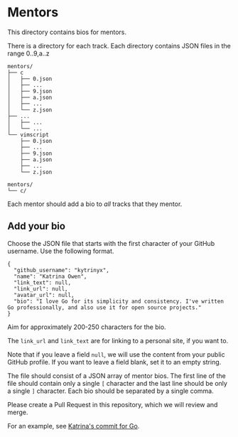 # Mentors

This directory contains bios for mentors.

There is a directory for each track.
Each directory contains JSON files in the range 0..9,a..z

    mentors/
    ├── c
    │   ├── 0.json
    │   ├── ...
    │   ├── 9.json
    │   ├── a.json
    │   ├── ...
    │   └── z.json
    ├── ...
    │   ├── ...
    │   └── ...
    └── vimscript
        ├── 0.json
        ├── ...
        ├── 9.json
        ├── a.json
        ├── ...
        └── z.json

    mentors/
    └── c/

Each mentor should add a bio to _all_ tracks that they mentor.

## Add your bio
Choose the JSON file that starts with the first character of your GitHub username.
Use the following format.

    {
      "github_username": "kytrinyx",
      "name": "Katrina Owen",
      "link_text": null,
      "link_url": null,
      "avatar_url": null,
      "bio": "I love Go for its simplicity and consistency. I've written Go professionally, and also use it for open source projects."
    }

Aim for approximately 200-250 characters for the bio.

The `link_url` and `link_text` are for linking to a personal site, if you want to.

Note that if you leave a field `null`, we will use the content from your public GitHub profile.
If you want to leave a field blank, set it to an empty string.

The file should consist of a JSON array of mentor bios.  The first line of the file should contain only a single `[` character and the last line should be only a single `]` character.  Each bio should be separated by a single comma.

Please create a Pull Request in this repository, which we will review and merge.

For an example, see [Katrina's commit for Go](https://github.com/exercism/website-copy/pull/8/commits/469c4e2242d320928162d12bc83efea799a1c2fa).
